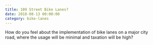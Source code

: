 ```yaml
---
title: 109 Street Bike Lanes?
date: 2018-08-13 00:00:00
category: bike-lanes
---
```


How do you feel about the implementation of bike lanes on a major city road, where the usage will be minimal and taxation will be high?

&nbsp;

&nbsp;